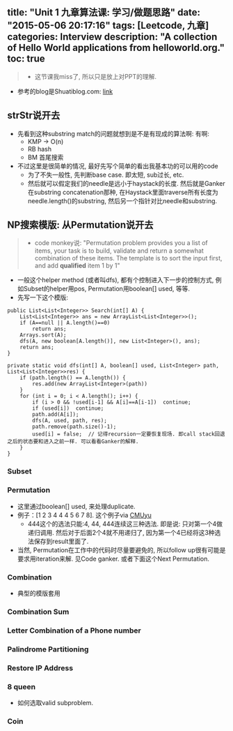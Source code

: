 title: "Unit 1 九章算法课: 学习/做题思路"
date: "2015-05-06 20:17:16"
tags: [Leetcode, 九章]
categories: Interview
description: "A collection of Hello World applications from helloworld.org."
toc: true
---

> + 这节课我miss了, 所以只是放上对PPT的理解.
  + 参考的blog是Shuatiblog.com: [link](http://www.shuatiblog.com/blog/2014/06/12/NineChap-Permutation/)

## strStr说开去
* 先看到这种substring match的问题就想到是不是有现成的算法啊: 有啊:
    * KMP -> O(n)
    * RB hash
    * BM 首尾搜索
* 不过这里是很简单的情况, 最好先写个简单的看出我基本功的可以用的code
    * 为了不失一般性, 先判断base case. 即太短, sub过长, etc.
    * 然后就可以假定我们的needle是远小于haystack的长度. 然后就是Ganker在substring concatenation那种, 在Haystack里面traverse所有长度为needle.length()的substring, 然后另一个指针对比needle和substring.

## NP搜索模版: 从Permutation说开去
> + code monkey说: "Permutation problem provides you a list of items, your task is to build, validate and return a somewhat combination of these items. The template is to sort the input first, and add **qualified** item 1 by 1"
  + 一般这个helper method (或者叫dfs), 都有个控制进入下一步的控制方式, 例如Subset的helper用pos, Permutation用boolean[] used, 等等.
  + 先写一下这个模版:
  
  
```
public List<List<Integer>> Search(int[] A) {
    List<List<Integer>> ans = new ArrayList<List<Integer>>();
    if (A==null || A.length()==0)
        return ans;
    Arrays.sort(A);
    dfs(A, new boolean[A.length()], new List<Integer>(), ans);
    return ans;
}

private static void dfs(int[] A, boolean[] used, List<Integer> path, List<List<Integer>>res) {
    if (path.length() == A.length()) {
        res.add(new ArrayList<Integer>(path))
    }
    for (int i = 0; i < A.length(); i++) {
        if (i > 0 && !used[i-1] && A[i]==A[i-1])  continue;
        if (used[i])  continue;
        path.add(A[i]);
        dfs(A, used, path, res);
        path.remove(path.size()-1);
        used[i] = false;  // 记得recursion一定要恢复现场. 即call stack回退之后的状态要和进入之前一样. 可以看看Ganker的解释.
    }
}
```
  

### Subset

### Permutation
* 这里通过boolean[] used, 来处理duplicate. 
* 例子：[1 2 3 4 4 4 5 6 7 8]. 这个例子via [CMUyu](http://www.cnblogs.com/yuzhangcmu/p/4141085.html)
    + 444这个的选法只能:4, 44, 444连续这三种选法. 即是说: 只对第一个4做递归调用. 然后对于后面2个4就不用递归了, 因为第一个4已经将这3种选法保存到result里面了.
* 当然, Permutation在工作中的代码时尽量要避免的, 所以follow up很有可能是要求用iteration来解. 见Code ganker. 或者下面这个Next Permutation.

### Combination
* 典型的模版套用

### Combination Sum


### Letter Combination of a Phone number

### Palindrome Partitioning

### Restore IP Address

### 8 queen
* 如何选取valid subproblem.

### Coin 